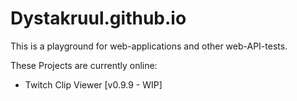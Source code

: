 # Dystakruul.github.io

This is a playground for web-applications and other web-API-tests.

These Projects are currently online:

- Twitch Clip Viewer [v0.9.9 - WIP]
